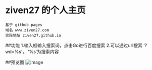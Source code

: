 # ziven27 的个人主页
	基于 github pages
	域名 www.ziven27.com
	实际地址 ziven27.github.io

##功能
	1.输入框输入搜索词，点击Go进行百度搜索
	2.可以通过url搜索 ‘?wd=%s’， ’%s‘为搜索内容

##预览图
	![image](http://www.ziven27.com/src/thumb.png)